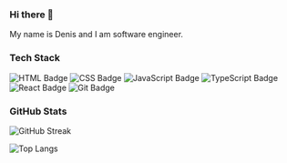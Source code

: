 ### Hi there 👋
My name is Denis and I am software engineer.

### Tech Stack
<div id="badges">
  <img src="https://img.shields.io/badge/html5-red?logo=html5&logoColor=white&style=for-the-badge" alt="HTML Badge"/>
  <img src="https://img.shields.io/badge/css3-blue?logo=css3&logoColor=white&style=for-the-badge" alt="CSS Badge"/>
  <img src="https://img.shields.io/badge/javascript-grey?logo=javascript&logoColor=gold&style=for-the-badge" alt="JavaScript Badge"/>
  <img src="https://img.shields.io/badge/typescript-blue?logo=typescript&logoColor=white&style=for-the-badge" alt="TypeScript Badge"/>
  <img src="https://img.shields.io/badge/react-grey?logo=react&logoColor=light-blue&style=for-the-badge" alt="React Badge"/>
  <img src="https://img.shields.io/badge/git-black?logo=git&logoColor=dark-orange&style=for-the-badge" alt="Git Badge"/>
</div>

### GitHub Stats
![GitHub Streak](https://streak-stats.demolab.com/?user=dpodsobilov&theme=dark&background=000000)

![Top Langs](https://github-readme-stats.vercel.app/api/top-langs/?username=dpodsobilov&layout=compact&theme=vision-friendly-dark)
<!--
**dpodsobilov/dpodsobilov** is a ✨ _special_ ✨ repository because its `README.md` (this file) appears on your GitHub profile.

Here are some ideas to get you started:

- 🔭 I’m currently working on ...
- 🌱 I’m currently learning ...
- 👯 I’m looking to collaborate on ...
- 🤔 I’m looking for help with ...
- 💬 Ask me about ...
- 📫 How to reach me: ...
- 😄 Pronouns: ...
- ⚡ Fun fact: ...
-->
